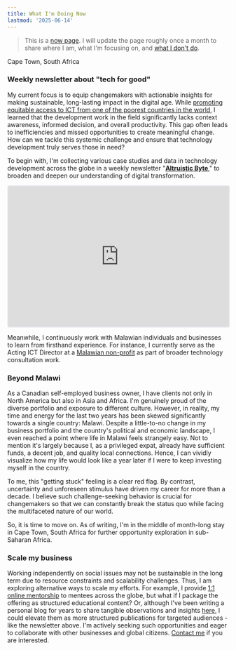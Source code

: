 ```yaml
---
title: What I'm Doing Now
lastmod: '2025-06-14'
---
```


> This is a [now page](https://nownownow.com/about). I will update the page roughly once a month to share where I am, what I'm focusing on, and [what I don't do](/note/creating-now-page/).

<!-- <audio controls src="/audio/now.mp3"></audio> -->

<i class="fa fa-map-marker"></i> Cape Town, South Africa

### Weekly newsletter about "tech for good"

My current focus is to equip changemakers with actionable insights for making sustainable, long-lasting impact in the digital age. While [promoting equitable access to ICT from one of the poorest countries in the world](/malawi), I learned that the development work in the field significantly lacks context awareness, informed decision, and overall productivity. This gap often leads to inefficiencies and missed opportunities to create meaningful change. How can we tackle this systemic challenge and ensure that technology development truly serves those in need?

To begin with, I'm collecting various case studies and data in technology development across the globe in a weekly newsletter "**[Altruistic Byte](https://ab.takuti.me/subscribe)**," to broaden and deepen our understanding of digital transformation.

<p>
<iframe src="https://embeds.beehiiv.com/7b4fe90a-ec12-48bf-a95b-705f0c5a0b1f" data-test-id="beehiiv-embed" width="100%" height="320" frameborder="0" scrolling="no" style="border-radius: 4px; border: 2px solid #e5e7eb; margin: 0; background-color: transparent;"></iframe>
</p>

Meanwhile, I continuously work with Malawian individuals and businesses to learn from firsthand experience. For instance, I currently serve as the Acting ICT Director at a [Malawian non-profit](https://emergelivelihoods.org/) as part of broader technology consultation work.

### Beyond Malawi

As a Canadian self-employed business owner, I have clients not only in North America but also in Asia and Africa. I'm genuinely proud of the diverse portfolio and exposure to different culture. However, in reality, my time and energy for the last two years has been skewed significantly towards a single country: Malawi. Despite a little-to-no change in my business portfolio and the country's political and economic landscape, I even reached a point where life in Malawi feels strangely easy. Not to mention it's largely because I, as a privileged expat, already have sufficient funds, a decent job, and quality local connections. Hence, I can vividly visualize how my life would look like a year later if I were to keep investing myself in the country.

To me, this "getting stuck" feeling is a clear red flag. By contrast, uncertainty and unforeseen stimulus have driven my career for more than a decade. I believe such challenge-seeking behavior is crucial for changemakers so that we can constantly break the status quo while facing the multifaceted nature of our world.

So, it is time to move on. As of writing, I'm in the middle of month-long stay in Cape Town, South Africa for further opportunity exploration in sub-Saharan Africa.

### Scale my business

Working independently on social issues may not be sustainable in the long term due to resource constraints and scalability challenges. Thus, I am exploring alternative ways to scale my efforts. For example, I provide [1:1 online mentorship](https://mentorcruise.com/mentor/takuyakitazawa) to mentees across the globe, but what if I package the offering as structured educational content? Or, although I've been writing a personal blog for years to share tangible observations and insights [here](/note), I could elevate them as more structured publications for targeted audiences - like the newsletter above. I'm actively seeking such opportunities and eager to collaborate with other businesses and global citizens. [Contact me](/contact) if you are interested.
